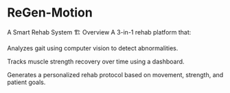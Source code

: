 # ReGen-Motion
 A Smart Rehab System
🏗️ Overview
A 3-in-1 rehab platform that:

Analyzes gait using computer vision to detect abnormalities.

Tracks muscle strength recovery over time using a dashboard.

Generates a personalized rehab protocol based on movement, strength, and patient goals.
